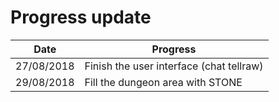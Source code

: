 # Progress update

|     Date      |                                           Progress                                                     |
|:-------------:|--------------------------------------------------------------------------------------------------------|
|  27/08/2018   | Finish the user interface (chat tellraw)                                                               |
|  29/08/2018   | Fill the dungeon area with STONE
               